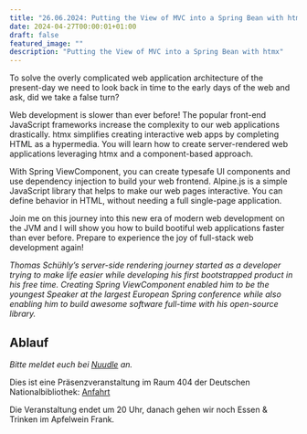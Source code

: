 ```yaml
---
title: "26.06.2024: Putting the View of MVC into a Spring Bean with htmx"
date: 2024-04-27T00:00:01+01:00
draft: false
featured_image: ""
description: "Putting the View of MVC into a Spring Bean with htmx"
---
```


To solve the overly complicated web application architecture of the present-day we need to look back in time to the early days of the web and ask, did we take a false turn?

Web development is slower than ever before! The popular front-end JavaScript frameworks increase the complexity to our web applications drastically.
htmx simplifies creating interactive web apps by completing HTML as a hypermedia.
You will learn how to create server-rendered web applications leveraging htmx and a component-based approach.

With Spring ViewComponent, you can create typesafe UI components and use dependency injection to build your web frontend.
Alpine.js is a simple JavaScript library that helps to make our web pages interactive. You can define behavior in HTML, without needing a full single-page application.

Join me on this journey into this new era of modern web development on the JVM and I will show you how to build bootiful web applications faster than ever before.
Prepare to experience the joy of full-stack web development again!

_Thomas Schühly’s server-side rendering journey started as a developer trying to make life easier while developing his first bootstrapped product in his free time.
Creating Spring ViewComponent enabled him to be the youngest Speaker at the largest European Spring conference while also enabling him to build awesome software full-time with his open-source library._

## Ablauf 

_Bitte meldet euch bei [Nuudle](https://nuudel.digitalcourage.de/QG9xEBJCU7FN4iOo) an._

Dies ist eine Präsenzveranstaltung im Raum 404 der Deutschen Nationalbibliothek: [Anfahrt](https://www.dnb.de/DE/Benutzung/Frankfurt/frankfurt_node.html#doc57382bodyText5)

Die Veranstaltung endet um 20 Uhr, danach gehen wir noch Essen & Trinken im Apfelwein Frank.